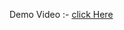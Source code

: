 Demo Video :- [click Here]([https://drive.google.com/file/d/18_HIZqmUV2PGj6c8rbfL01HLuYW4_FKY/view?usp=sharing])
